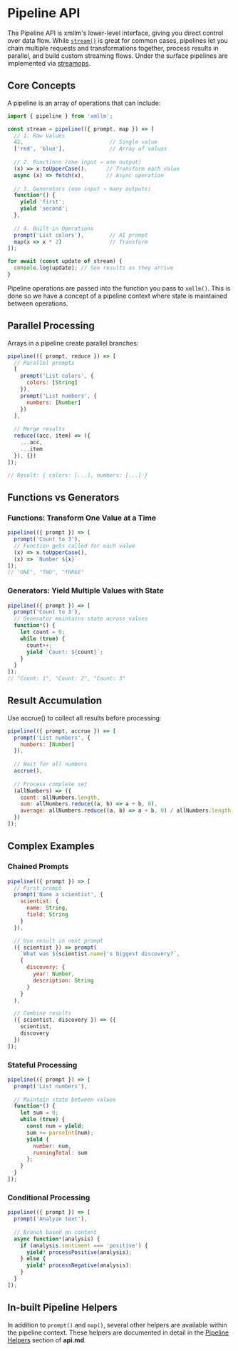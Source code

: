 # Pipeline API

The Pipeline API is xmllm's lower-level interface, giving you direct control over data flow. While [`stream()`](./api/stream.md) is great for common cases, pipelines let you chain multiple requests and transformations together, process results in parallel, and build custom streaming flows. Under the surface pipelines are implemented via [streamops](https://github.com/padolsey/streamops).

## Core Concepts

A pipeline is an array of operations that can include:

```javascript
import { pipeline } from 'xmllm';

const stream = pipeline(({ prompt, map }) => [
  // 1. Raw Values
  42,                           // Single value
  ['red', 'blue'],              // Array of values
  
  // 2. Functions (one input → one output)
  (x) => x.toUpperCase(),      // Transform each value
  async (x) => fetch(x),       // Async operation
  
  // 3. Generators (one input → many outputs)
  function*() {
    yield 'first';
    yield 'second';
  },
  
  // 4. Built-in Operations
  prompt('List colors'),        // AI prompt
  map(x => x * 2)               // Transform
]);

for await (const update of stream) {
  console.log(update); // See results as they arrive
}
```

Pipeline operations are passed into the function you pass to `xmllm()`. This is done so we have a concept of a pipeline context where state is maintained between operations.

## Parallel Processing

Arrays in a pipeline create parallel branches:

```javascript
pipeline(({ prompt, reduce }) => [
  // Parallel prompts
  [
    prompt('List colors', {
      colors: [String]
    }),
    prompt('List numbers', {
      numbers: [Number]
    })
  ],
  
  // Merge results
  reduce((acc, item) => ({
    ...acc,
    ...item
  }), {})
]);

// Result: { colors: [...], numbers: [...] }
```

## Functions vs Generators

### Functions: Transform One Value at a Time
```javascript
pipeline(({ prompt }) => [
  prompt('Count to 3'),
  // Function gets called for each value
  (x) => x.toUpperCase(),
  (x) => `Number ${x}`
]);
// "ONE", "TWO", "THREE"
```

### Generators: Yield Multiple Values with State
```javascript
pipeline(({ prompt }) => [
  prompt('Count to 3'),
  // Generator maintains state across values
  function*() {
    let count = 0;
    while (true) {
      count++;
      yield `Count: ${count}`;
    }
  }
]);
// "Count: 1", "Count: 2", "Count: 3"
```

## Result Accumulation

Use accrue() to collect all results before processing:

```javascript
pipeline(({ prompt, accrue }) => [
  prompt('List numbers', {
    numbers: [Number]
  }),
  
  // Wait for all numbers
  accrue(),
  
  // Process complete set
  (allNumbers) => ({
    count: allNumbers.length,
    sum: allNumbers.reduce((a, b) => a + b, 0),
    average: allNumbers.reduce((a, b) => a + b, 0) / allNumbers.length
  })
]);
```

## Complex Examples

### Chained Prompts
```javascript
pipeline(({ prompt }) => [
  // First prompt
  prompt('Name a scientist', {
    scientist: {
      name: String,
      field: String
    }
  }),

  // Use result in next prompt
  ({ scientist }) => prompt(
    `What was ${scientist.name}'s biggest discovery?`,
    {
      discovery: {
        year: Number,
        description: String
      }
    }
  ),

  // Combine results
  ({ scientist, discovery }) => ({
    scientist,
    discovery
  })
]);
```

### Stateful Processing
```javascript
pipeline(({ prompt }) => [
  prompt('List numbers'),
  
  // Maintain state between values
  function*() {
    let sum = 0;
    while (true) {
      const num = yield;
      sum += parseInt(num);
      yield {
        number: num,
        runningTotal: sum
      };
    }
  }
]);
```

### Conditional Processing
```javascript
pipeline(({ prompt }) => [
  prompt('Analyze text'),
  
  // Branch based on content
  async function*(analysis) {
    if (analysis.sentiment === 'positive') {
      yield* processPositive(analysis);
    } else {
      yield* processNegative(analysis);
    }
  }
]);
```

## In-built Pipeline Helpers

In addition to `prompt()` and `map()`, several other helpers are available within the pipeline context. These helpers are documented in detail in the [Pipeline Helpers](./api.md#pipeline-helpers) section of **api.md**.
